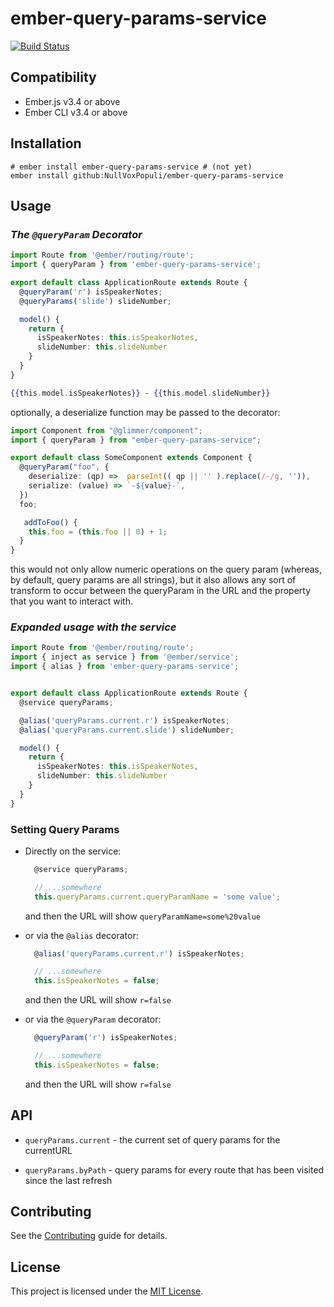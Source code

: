 ember-query-params-service
==============================================================================

[![Build Status](https://travis-ci.com/NullVoxPopuli/ember-query-params-service.svg?branch=master)](https://travis-ci.com/NullVoxPopuli/ember-query-params-service)


Compatibility
------------------------------------------------------------------------------

* Ember.js v3.4 or above
* Ember CLI v3.4 or above


Installation
------------------------------------------------------------------------------

```
# ember install ember-query-params-service # (not yet)
ember install github:NullVoxPopuli/ember-query-params-service
```


Usage
------------------------------------------------------------------------------

### _The `@queryParam` Decorator_

```ts
import Route from '@ember/routing/route';
import { queryParam } from 'ember-query-params-service';

export default class ApplicationRoute extends Route {
  @queryParam('r') isSpeakerNotes;
  @queryParams('slide') slideNumber;

  model() {
    return {
      isSpeakerNotes: this.isSpeakerNotes,
      slideNumber: this.slideNumber
    }
  }
}
```

```hbs
{{this.model.isSpeakerNotes}} - {{this.model.slideNumber}}
```

optionally, a deserialize function may be passed to the decorator:

```ts
import Component from "@glimmer/component";
import { queryParam } from "ember-query-params-service";

export default class SomeComponent extends Component {
  @queryParam("foo", {
    deserialize: (qp) =>  parseInt(( qp || '' ).replace(/-/g, '')),
    serialize: (value) => `-${value}-`,
  })
  foo;

   addToFoo() {
    this.foo = (this.foo || 0) + 1;
  }
}
```

this would not only allow numeric operations on the query param (whereas, by default, query params are all strings), but it also allows any sort of transform to occur between the queryParam in the URL and the property that you want to interact with.

### _Expanded usage with the service_

```ts
import Route from '@ember/routing/route';
import { inject as service } from '@ember/service';
import { alias } from 'ember-query-params-service';


export default class ApplicationRoute extends Route {
  @service queryParams;

  @alias('queryParams.current.r') isSpeakerNotes;
  @alias('queryParams.current.slide') slideNumber;

  model() {
    return {
      isSpeakerNotes: this.isSpeakerNotes,
      slideNumber: this.slideNumber
    }
  }
}
```


### **Setting Query Params**

 - Directly on the service:

    ```ts
      @service queryParams;

      // ...somewhere
      this.queryParams.current.queryParamName = 'some value';
    ```
    and then the URL will show `queryParamName=some%20value`

 - or via the `@alias` decorator:

    ```ts
      @alias('queryParams.current.r') isSpeakerNotes;

      // ...somewhere
      this.isSpeakerNotes = false;
    ```
    and then the URL will show `r=false`


 - or via the `@queryParam` decorator:

    ```ts
      @queryParam('r') isSpeakerNotes;

      // ...somewhere
      this.isSpeakerNotes = false;
    ```
    and then the URL will show `r=false`



## API

 - `queryParams.current` - the current set of query params for the currentURL

 - `queryParams.byPath` - query params for every route that has been visited since the last refresh

Contributing
------------------------------------------------------------------------------

See the [Contributing](CONTRIBUTING.md) guide for details.


License
------------------------------------------------------------------------------

This project is licensed under the [MIT License](LICENSE.md).
